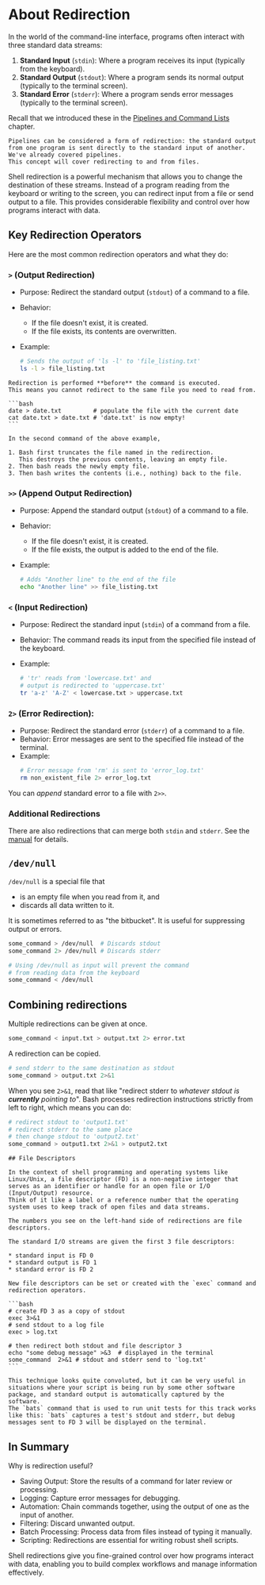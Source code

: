 # About Redirection

In the world of the command-line interface, programs often interact with three standard data streams:

1. **Standard Input** (`stdin`): Where a program receives its input (typically from the keyboard).
1. **Standard Output** (`stdout`): Where a program sends its normal output (typically to the terminal screen).
1. **Standard Error** (`stderr`): Where a program sends error messages (typically to the terminal screen).

Recall that we introduced these in the [Pipelines and Command Lists][pipelines] chapter.

~~~~exercism/note
Pipelines can be considered a form of redirection: the standard output from one program is sent directly to the standard input of another.
We've already covered pipelines.
This concept will cover redirecting to and from files.
~~~~

Shell redirection is a powerful mechanism that allows you to change the destination of these streams.
Instead of a program reading from the keyboard or writing to the screen, you can redirect input from a file or send output to a file.
This provides considerable flexibility and control over how programs interact with data.

## Key Redirection Operators

Here are the most common redirection operators and what they do:

### `>` (Output Redirection)

* Purpose: Redirect the standard output (`stdout`) of a command to a file.
* Behavior:
  * If the file doesn't exist, it is created.
  * If the file exists, its contents are overwritten.
* Example:

  ```bash
  # Sends the output of 'ls -l' to 'file_listing.txt'
  ls -l > file_listing.txt
  ```

~~~~exercism/caution
Redirection is performed **before** the command is executed.
This means you cannot redirect to the same file you need to read from.

```bash
date > date.txt         # populate the file with the current date
cat date.txt > date.txt # 'date.txt' is now empty!
```

In the second command of the above example,

1. Bash first truncates the file named in the redirection.
   This destroys the previous contents, leaving an empty file.
2. Then bash reads the newly empty file.
3. Then bash writes the contents (i.e., nothing) back to the file.
~~~~

### `>>` (Append Output Redirection)

* Purpose: Append the standard output (`stdout`) of a command to a file.
* Behavior:
  * If the file doesn't exist, it is created.
  * If the file exists, the output is added to the end of the file.
* Example:

  ```bash
  # Adds "Another line" to the end of the file
  echo "Another line" >> file_listing.txt
  ```

### `<` (Input Redirection)

* Purpose: Redirect the standard input (`stdin`) of a command from a file.
* Behavior: The command reads its input from the specified file instead of the keyboard.
* Example:

  ```bash
  # 'tr' reads from 'lowercase.txt' and
  # output is redirected to 'uppercase.txt'
  tr 'a-z' 'A-Z' < lowercase.txt > uppercase.txt
  ```

### `2>` (Error Redirection):

* Purpose: Redirect the standard error (`stderr`) of a command to a file.
* Behavior: Error messages are sent to the specified file instead of the terminal.
* Example:
  ```bash
  # Error message from 'rm' is sent to 'error_log.txt'
  rm non_existent_file 2> error_log.txt
  ```

You can _append_ standard error to a file with `2>>`.

### Additional Redirections

There are also redirections that can merge both `stdin` and `stderr`.
See the [manual][manual] for details.

## `/dev/null`

`/dev/null` is a special file that

* is an empty file when you read from it, and
* discards all data written to it.

It is sometimes referred to as "the bitbucket".
It is useful for suppressing output or errors.

```bash
some_command > /dev/null  # Discards stdout
some_command 2> /dev/null # Discards stderr

# Using /dev/null as input will prevent the command
# from reading data from the keyboard
some_command < /dev/null
```

## Combining redirections

Multiple redirections can be given at once.

```bash
some_command < input.txt > output.txt 2> error.txt
```

A redirection can be copied.

```bash
# send stderr to the same destination as stdout
some_command > output.txt 2>&1
```

When you see `2>&1`, read that like "redirect stderr to _whatever stdout is **currently** pointing to_".
Bash processes redirection instructions strictly from left to right, which means you can do:

```bash
# redirect stdout to 'output1.txt'
# redirect stderr to the same place
# then change stdout to 'output2.txt'
some_command > output1.txt 2>&1 > output2.txt
```

~~~~exercism/advanced
## File Descriptors

In the context of shell programming and operating systems like Linux/Unix, a file descriptor (FD) is a non-negative integer that serves as an identifier or handle for an open file or I/O (Input/Output) resource.
Think of it like a label or a reference number that the operating system uses to keep track of open files and data streams.

The numbers you see on the left-hand side of redirections are file descriptors.

The standard I/O streams are given the first 3 file descriptors:

* standard input is FD 0
* standard output is FD 1
* standard error is FD 2

New file descriptors can be set or created with the `exec` command and redirection operators.

```bash
# create FD 3 as a copy of stdout
exec 3>&1
# send stdout to a log file
exec > log.txt

# then redirect both stdout and file descriptor 3
echo "some debug message" >&3  # displayed in the terminal
some_command  2>&1 # stdout and stderr send to 'log.txt'
```

This technique looks quite convoluted, but it can be very useful in situations where your script is being run by some other software package, and standard output is automatically captured by the software.
The `bats` command that is used to run unit tests for this track works like this: `bats` captures a test's stdout and stderr, but debug messages sent to FD 3 will be displayed on the terminal.
~~~~

## In Summary

Why is redirection useful?

* Saving Output: Store the results of a command for later review or processing.
* Logging: Capture error messages for debugging.
* Automation: Chain commands together, using the output of one as the input of another.
* Filtering: Discard unwanted output.
* Batch Processing: Process data from files instead of typing it manually.
* Scripting: Redirections are essential for writing robust shell scripts.

Shell redirections give you fine-grained control over how programs interact with data, enabling you to build complex workflows and manage information effectively.

[pipelines]: https://exercism.org/tracks/bash/concepts/pipelines
[manual]: https://www.gnu.org/software/bash/manual/bash.html#Redirections